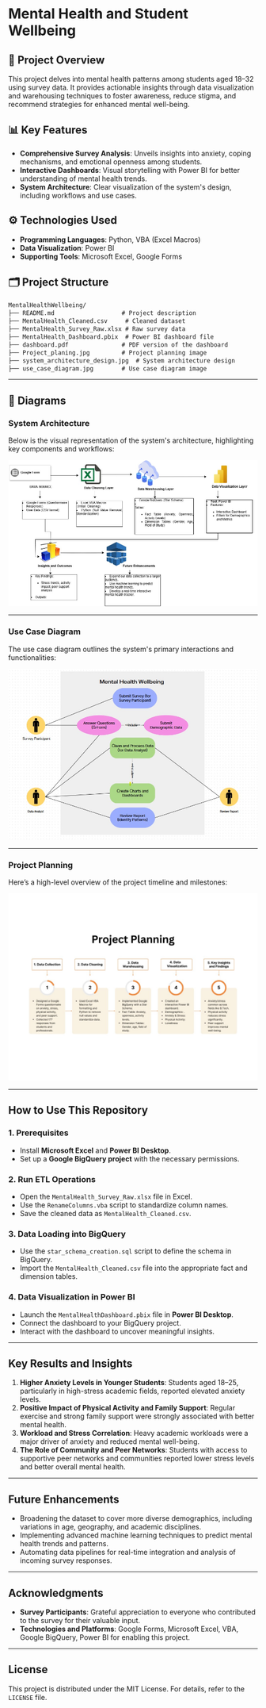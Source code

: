 
# Mental Health and Student Wellbeing

## 🌟 Project Overview
This project delves into mental health patterns among students aged 18–32 using survey data. It provides actionable insights through data visualization and warehousing techniques to foster awareness, reduce stigma, and recommend strategies for enhanced mental well-being.

## 📊 Key Features
- **Comprehensive Survey Analysis**: Unveils insights into anxiety, coping mechanisms, and emotional openness among students.
- **Interactive Dashboards**: Visual storytelling with Power BI for better understanding of mental health trends.
- **System Architecture**: Clear visualization of the system's design, including workflows and use cases.

## ⚙️ Technologies Used
- **Programming Languages**: Python, VBA (Excel Macros)
- **Data Visualization**: Power BI
- **Supporting Tools**: Microsoft Excel, Google Forms

## 🗂 Project Structure
```plaintext
MentalHealthWellbeing/
├── README.md                   # Project description
├── MentalHealth_Cleaned.csv     # Cleaned dataset
├── MentalHealth_Survey_Raw.xlsx # Raw survey data
├── MentalHealth_Dashboard.pbix  # Power BI dashboard file
├── dashboard.pdf               # PDF version of the dashboard
├── Project_planing.jpg         # Project planning image
├── system_architecture_design.jpg  # System architecture design
├── use_case_diagram.jpg        # Use case diagram image
```

---

## 📐 Diagrams

### System Architecture
Below is the visual representation of the system's architecture, highlighting key components and workflows:

![System Architecture](system_architecture_design.jpg)

---

### Use Case Diagram
The use case diagram outlines the system's primary interactions and functionalities:

![Use Case Diagram](use_case_diagram.jpg)

---

### Project Planning
Here’s a high-level overview of the project timeline and milestones:

![Project Planning](Project_planing.jpg)

---

## How to Use This Repository

### 1. **Prerequisites**
   - Install **Microsoft Excel** and **Power BI Desktop**.
   - Set up a **Google BigQuery project** with the necessary permissions.

### 2. **Run ETL Operations**
   - Open the `MentalHealth_Survey_Raw.xlsx` file in Excel.
   - Use the `RenameColumns.vba` script to standardize column names.
   - Save the cleaned data as `MentalHealth_Cleaned.csv`.

### 3. **Data Loading into BigQuery**
   - Use the `star_schema_creation.sql` script to define the schema in BigQuery.
   - Import the `MentalHealth_Cleaned.csv` file into the appropriate fact and dimension tables.

### 4. **Data Visualization in Power BI**
   - Launch the `MentalHealthDashboard.pbix` file in **Power BI Desktop**.
   - Connect the dashboard to your BigQuery project.
   - Interact with the dashboard to uncover meaningful insights.

---

## Key Results and Insights
1. **Higher Anxiety Levels in Younger Students**: Students aged 18–25, particularly in high-stress academic fields, reported elevated anxiety levels.
2. **Positive Impact of Physical Activity and Family Support**: Regular exercise and strong family support were strongly associated with better mental health.
3. **Workload and Stress Correlation**: Heavy academic workloads were a major driver of anxiety and reduced mental well-being.
4. **The Role of Community and Peer Networks**: Students with access to supportive peer networks and communities reported lower stress levels and better overall mental health.

---

## Future Enhancements
- Broadening the dataset to cover more diverse demographics, including variations in age, geography, and academic disciplines.
- Implementing advanced machine learning techniques to predict mental health trends and patterns.
- Automating data pipelines for real-time integration and analysis of incoming survey responses.

---

## Acknowledgments
- **Survey Participants**: Grateful appreciation to everyone who contributed to the survey for their valuable input.
- **Technologies and Platforms**: Google Forms, Microsoft Excel, VBA, Google BigQuery, Power BI for enabling this project.

---

## License
This project is distributed under the MIT License. For details, refer to the `LICENSE` file.
```

